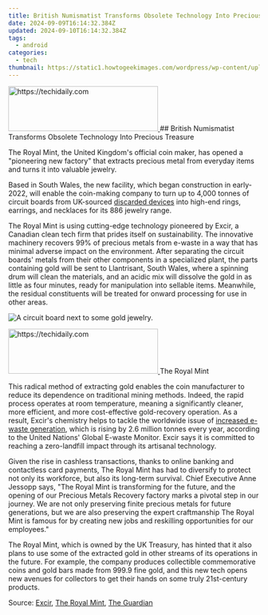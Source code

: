 ```yaml
---
title: British Numismatist Transforms Obsolete Technology Into Precious Treasure
date: 2024-09-09T16:14:32.384Z
updated: 2024-09-10T16:14:32.384Z
tags:
  - android
categories:
  - tech
thumbnail: https://static1.howtogeekimages.com/wordpress/wp-content/uploads/2024/01/thermal-pad.jpeg
---
```


<!-- affiliate ads begin -->
<a href="https://aligracehair.sjv.io/c/5597632/2135400/19272" target="_top" id="2135400">
  <img src="//a.impactradius-go.com/display-ad/19272-2135400" border="0" alt="https://techidaily.com" width="300" height="90"/>
</a>
<img height="0" width="0" src="https://aligracehair.sjv.io/i/5597632/2135400/19272" style="position:absolute;visibility:hidden;" border="0" />
<!-- affiliate ads end -->
## British Numismatist Transforms Obsolete Technology Into Precious Treasure

The Royal Mint, the United Kingdom's official coin maker, has opened a "pioneering new factory" that extracts precious metal from everyday items and turns it into valuable jewelry.

 Based in South Wales, the new facility, which began construction in early-2022, will enable the coin-making company to turn up to 4,000 tonnes of circuit boards from UK-sourced [discarded devices](https://extra-support.techidaily.com/new-mastering-sleep-optimal-asmr-experiences-and-picks/) into high-end rings, earrings, and necklaces for its 886 jewelry range.

 The Royal Mint is using cutting-edge technology pioneered by Excir, a Canadian clean tech firm that prides itself on sustainability. The innovative machinery recovers 99% of precious metals from e-waste in a way that has minimal adverse impact on the environment. After separating the circuit boards' metals from their other components in a specialized plant, the parts containing gold will be sent to Llantrisant, South Wales, where a spinning drum will clean the materials, and an acidic mix will dissolve the gold in as little as four minutes, ready for manipulation into sellable items. Meanwhile, the residual constituents will be treated for onward processing for use in other areas.

![A circuit board next to some gold jewelry.](https://static1.howtogeekimages.com/wordpress/wp-content/uploads/2024/08/a-circuit-board-next-to-some-gold-jewelry.jpg) 

<!-- affiliate ads begin -->
<a href="https://aligracehair.sjv.io/c/5597632/2135399/19272" target="_top" id="2135399">
  <img src="//a.impactradius-go.com/display-ad/19272-2135399" border="0" alt="https://techidaily.com" width="300" height="90"/>
</a>
<img height="0" width="0" src="https://aligracehair.sjv.io/i/5597632/2135399/19272" style="position:absolute;visibility:hidden;" border="0" />
<!-- affiliate ads end -->
The Royal Mint

 This radical method of extracting gold enables the coin manufacturer to reduce its dependence on traditional mining methods. Indeed, the rapid process operates at room temperature, meaning a significantly cleaner, more efficient, and more cost-effective gold-recovery operation. As a result, Excir's chemistry helps to tackle the worldwide issue of [increased e-waste generation](https://facebook-video-content.techidaily.com/updated-secrets-of-facebook-cover-vids-for-aspiring-social-media-stars-for-2024/), which is rising by 2.6 million tonnes every year, according to the United Nations' Global E-waste Monitor. Excir says it is committed to reaching a zero-landfill impact through its artisanal technology.

 Given the rise in cashless transactions, thanks to online banking and contactless card payments, The Royal Mint has had to diversify to protect not only its workforce, but also its long-term survival. Chief Executive Anne Jessopp says, "The Royal Mint is transforming for the future, and the opening of our Precious Metals Recovery factory marks a pivotal step in our journey. We are not only preserving finite precious metals for future generations, but we are also preserving the expert craftmanship The Royal Mint is famous for by creating new jobs and reskilling opportunities for our employees."

 The Royal Mint, which is owned by the UK Treasury, has hinted that it also plans to use some of the extracted gold in other streams of its operations in the future. For example, the company produces collectible commemorative coins and gold bars made from 999.9 fine gold, and this new tech opens new avenues for collectors to get their hands on some truly 21st-century products.

 Source: [Excir](https://www.excir.com/), [The Royal Mint](https://www.royalmint.com/aboutus/press-centre/new-factory-extracting-gold-from-e-waste-unveiled-by-the-royal-mint/), [The Guardian](https://www.theguardian.com/uk-news/article/2024/aug/07/royal-mint-opens-factory-in-south-wales-to-recover-gold-from-e-waste)

<ins class="adsbygoogle"
     style="display:block"
     data-ad-format="autorelaxed"
     data-ad-client="ca-pub-7571918770474297"
     data-ad-slot="1223367746"></ins>



<ins class="adsbygoogle"
     style="display:block"
     data-ad-client="ca-pub-7571918770474297"
     data-ad-slot="8358498916"
     data-ad-format="auto"
     data-full-width-responsive="true"></ins>


